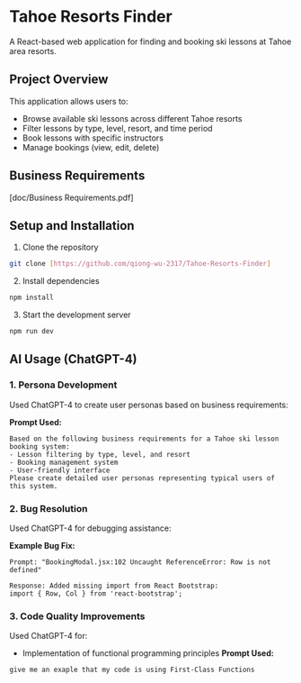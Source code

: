 # Tahoe Resorts Finder

A React-based web application for finding and booking ski lessons at Tahoe area resorts.

## Project Overview

This application allows users to:
- Browse available ski lessons across different Tahoe resorts
- Filter lessons by type, level, resort, and time period
- Book lessons with specific instructors
- Manage bookings (view, edit, delete)

## Business Requirements
[doc/Business Requirements.pdf]

## Setup and Installation

1. Clone the repository
```bash
git clone [https://github.com/qiong-wu-2317/Tahoe-Resorts-Finder]
```

2. Install dependencies
```bash
npm install
```

3. Start the development server
```bash
npm run dev
```

## AI Usage (ChatGPT-4)

### 1. Persona Development
Used ChatGPT-4 to create user personas based on business requirements:

**Prompt Used:**
```
Based on the following business requirements for a Tahoe ski lesson booking system:
- Lesson filtering by type, level, and resort
- Booking management system
- User-friendly interface
Please create detailed user personas representing typical users of this system.
```

### 2. Bug Resolution
Used ChatGPT-4 for debugging assistance:

**Example Bug Fix:**
```
Prompt: "BookingModal.jsx:102 Uncaught ReferenceError: Row is not defined"

Response: Added missing import from React Bootstrap:
import { Row, Col } from 'react-bootstrap';
```

### 3. Code Quality Improvements
Used ChatGPT-4 for:
- Implementation of functional programming principles
**Prompt Used:**
```
give me an exaple that my code is using First-Class Functions
```
